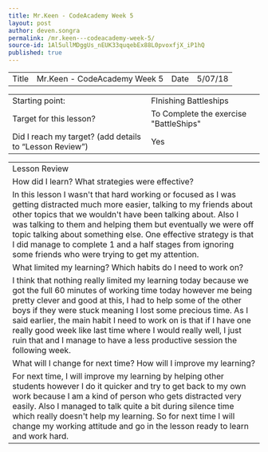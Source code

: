 ```yaml
---
title: Mr.Keen - CodeAcademy Week 5
layout: post
author: deven.songra
permalink: /mr.keen---codeacademy-week-5/
source-id: 1Al5ullMDggUs_nEUK33quqebEx88L0pvoxfjX_iP1hQ
published: true
---
```

<table>
  <tr>
    <td>Title</td>
    <td>Mr.Keen - CodeAcademy Week 5</td>
    <td>Date</td>
    <td>5/07/18</td>
  </tr>
</table>


<table>
  <tr>
    <td>Starting point:</td>
    <td>FInishing Battleships</td>
  </tr>
  <tr>
    <td>Target for this lesson?</td>
    <td>To Complete the exercise "BattleShips"</td>
  </tr>
  <tr>
    <td>Did I reach my target? 
(add details to “Lesson Review”)</td>
    <td> Yes </td>
  </tr>
</table>


<table>
  <tr>
    <td>Lesson Review</td>
  </tr>
  <tr>
    <td>How did I learn? What strategies were effective? </td>
  </tr>
  <tr>
    <td>In this lesson I wasn't that hard working or focused as I was getting distracted much more easier, talking to my friends about other topics that we wouldn't have been talking about. Also I was talking to them and helping them but eventually we were off topic talking about something else. One effective strategy is that I did manage to complete 1 and a half stages from ignoring some friends who were trying to get my attention.
</td>
  </tr>
  <tr>
    <td>What limited my learning? Which habits do I need to work on? </td>
  </tr>
  <tr>
    <td>I think that nothing really limited my learning today because we got the full 60 minutes of working time today however me being pretty clever and good at this, I had to help some of the other boys if they were stuck meaning I lost some precious time. As I said earlier, the main habit I need to work on is that if I have one really good week like last time where I would really well, I just ruin that and I manage to have a less productive session the following week.
</td>
  </tr>
  <tr>
    <td>What will I change for next time? How will I improve my learning?</td>
  </tr>
  <tr>
    <td>For next time, I will improve my learning by helping other students however I do it quicker and try to get back to my own work because I am a kind of person who gets distracted very easily. Also I managed to talk quite a bit during silence time which really doesn't help my learning. So for next time I will change my working attitude and go in the lesson ready to learn and work hard.</td>
  </tr>
</table>


